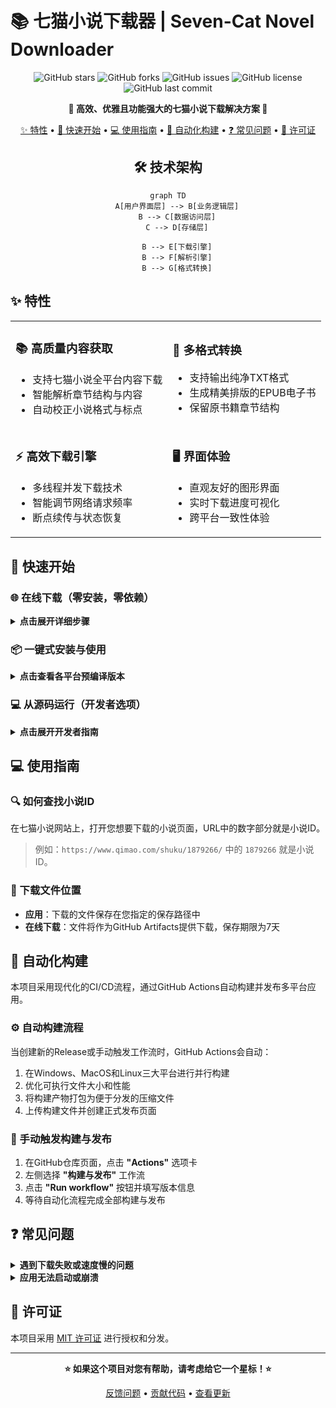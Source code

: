 # 📚 七猫小说下载器 | Seven-Cat Novel Downloader

<div align="center">

![GitHub stars](https://img.shields.io/github/stars/rabbits0209/seven-cat?style=flat-square&logo=github)
![GitHub forks](https://img.shields.io/github/forks/rabbits0209/seven-cat?style=flat-square&logo=github)
![GitHub issues](https://img.shields.io/github/issues/rabbits0209/seven-cat?style=flat-square&logo=github)
![GitHub license](https://img.shields.io/github/license/rabbits0209/seven-cat?style=flat-square)
![GitHub last commit](https://img.shields.io/github/last-commit/rabbits0209/seven-cat?style=flat-square)

**🌟 高效、优雅且功能强大的七猫小说下载解决方案 🌟**

[✨ 特性](#-特性) • 
[🚀 快速开始](#-快速开始) • 
[💻 使用指南](#-使用指南) • 
[🔄 自动化构建](#-自动化构建) • 
[❓ 常见问题](#-常见问题) • 
[📜 许可证](#-许可证)


## 🛠 技术架构

```mermaid
graph TD
    A[用户界面层] --> B[业务逻辑层]
    B --> C[数据访问层]
    C --> D[存储层]

    B --> E[下载引擎]
    B --> F[解析引擎]
    B --> G[格式转换]
```

</div>

## ✨ 特性

<table>
  <tr>
    <td>
      <h3>📚 高质量内容获取</h3>
      <ul>
        <li>支持七猫小说全平台内容下载</li>
        <li>智能解析章节结构与内容</li>
        <li>自动校正小说格式与标点</li>
      </ul>
    </td>
    <td>
      <h3>🔄 多格式转换</h3>
      <ul>
        <li>支持输出纯净TXT格式</li>
        <li>生成精美排版的EPUB电子书</li>
        <li>保留原书籍章节结构</li>
      </ul>
    </td>
  </tr>
  <tr>
    <td>
      <h3>⚡ 高效下载引擎</h3>
      <ul>
        <li>多线程并发下载技术</li>
        <li>智能调节网络请求频率</li>
        <li>断点续传与状态恢复</li>
      </ul>
    </td>
    <td>
      <h3>🖥️ 界面体验</h3>
      <ul>
        <li>直观友好的图形界面</li>
        <li>实时下载进度可视化</li>
        <li>跨平台一致性体验</li>
      </ul>
    </td>
  </tr>
</table>

## 🚀 快速开始

### 🌐 在线下载（零安装，零依赖）

<details>
<summary><b>点击展开详细步骤</b></summary>

利用GitHub Actions的强大功能，无需在本地安装任何软件即可下载小说：

1. 在GitHub仓库页面，点击 **"Actions"** 选项卡
2. 左侧选择 **"七猫小说下载"** 工作流
3. 点击 **"Run workflow"** 按钮
4. 填写以下信息：
   - **小说ID**：从七猫小说页面获取
   - **输出目录**：选填
5. 点击 **"Run workflow"** 开始下载
6. 下载完成后，点击运行记录中的 **"Summary"** 标签
7. 在 **"Artifacts"** 部分找到并下载小说文件（保存期限为7天）

</details>

### 📦 一键式安装与使用

<details>
<summary><b>点击查看各平台预编译版本</b></summary>

从 [📥 官方发布页](https://github.com/rabbits0209/seven-cat/releases) 下载适合您系统的预编译版本：

| 平台 | 下载链接 | 说明 |
|------|---------|------|
| Windows | [`Fanqie-Novel-Downloader-Windows.zip`](https://github.com/rabbits0209/seven-cat/releases) |
| MacOS | [`Fanqie-Novel-Downloader-MacOS.zip`](https://github.com/rabbits0209/seven-cat/releases) |
| Linux | [`Fanqie-Novel-Downloader-Linux.zip`](https://github.com/rabbits0209/seven-cat/releases) |

</details>

### 💻 从源码运行（开发者选项）

<details>
<summary><b>点击展开开发者指南</b></summary>

```bash
# 1. 克隆代码仓库
git clone https://github.com/rabbits0209/seven-cat.git
cd seven-cat

# 2. 安装依赖库
pip install -r requirements.txt

# 3. 启动应用
python main.py
```

</details>

## 💻 使用指南

### 🔍 如何查找小说ID

在七猫小说网站上，打开您想要下载的小说页面，URL中的数字部分就是小说ID。

> 例如：`https://www.qimao.com/shuku/1879266/` 中的 `1879266` 就是小说ID。

### 📂 下载文件位置

- **应用**：下载的文件保存在您指定的保存路径中
- **在线下载**：文件将作为GitHub Artifacts提供下载，保存期限为7天

## 🔄 自动化构建

本项目采用现代化的CI/CD流程，通过GitHub Actions自动构建并发布多平台应用。

### ⚙️ 自动构建流程

当创建新的Release或手动触发工作流时，GitHub Actions会自动：

1. 在Windows、MacOS和Linux三大平台进行并行构建
2. 优化可执行文件大小和性能
3. 将构建产物打包为便于分发的压缩文件
4. 上传构建文件并创建正式发布页面

### 🚀 手动触发构建与发布

1. 在GitHub仓库页面，点击 **"Actions"** 选项卡
2. 左侧选择 **"构建与发布"** 工作流
3. 点击 **"Run workflow"** 按钮并填写版本信息
4. 等待自动化流程完成全部构建与发布

## ❓ 常见问题

<details>
<summary><b>遇到下载失败或速度慢的问题</b></summary>

- 尝试关闭代理
- 确保小说ID正确
- 确保网络连接稳定
</details>

<details>
<summary><b>应用无法启动或崩溃</b></summary>

- 确保您下载了正确的操作系统版本
- 检查系统是否满足最低要求
- 尝试重新下载最新版本

</details>

## 📜 许可证

本项目采用 [MIT 许可证](LICENSE) 进行授权和分发。

---

<div align="center">

**⭐ 如果这个项目对您有帮助，请考虑给它一个星标！⭐**

[反馈问题](https://github.com/rabbits0209/seven-cat/issues) • 
[贡献代码](https://github.com/rabbits0209/seven-cat/pulls) • 
[查看更新](https://github.com/rabbits0209/seven-cat/releases)

</div>
